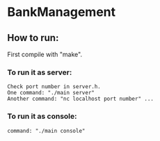 # BankManagement

## How to run: 
  First compile with "make". 
  
  ### To run it as server: 
    Check port number in server.h. 
    One command: "./main server" 
    Another command: "nc localhost port number" ... 
    
  ### To run it as console: 
    command: "./main console" 
